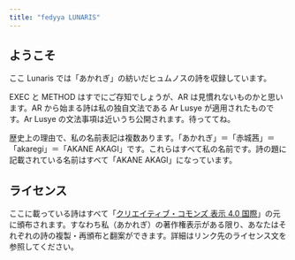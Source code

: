 ```yaml
---
title: "fedyya LUNARIS"
---
```


## ようこそ

ここ Lunaris では「あかれぎ」の紡いだヒュムノスの詩を収録しています。

EXEC と METHOD はすでにご存知でしょうが、AR は見慣れないものかと思います。AR から始まる詩は私の独自文法である Ar Lusye が適用されたものです。Ar Lusye の文法事項は近いうち公開されます。待っててね。

歴史上の理由で、私の名前表記は複数あります。「あかれぎ」＝「赤城茜」＝「akaregi」＝「AKANE AKAGI」です。これらはすべて私の名前です。詩の題に記載されている名前はすべて「AKANE AKAGI」になっています。

## ライセンス

ここに載っている詩はすべて「[クリエイティブ・コモンズ 表示 4.0 国際](https://creativecommons.org/licenses/by/4.0/deed.ja)」の元に頒布されます。すなわち私（あかれぎ）の著作権表示がある限り、あなたはそれぞれの詩の複製・再頒布と翻案ができます。詳細はリンク先のライセンス文を参照してください。
